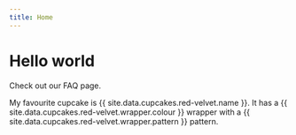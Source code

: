 ```yaml
---
title: Home
---
```


# Hello world 

Check out our FAQ page.

My favourite cupcake is {{ site.data.cupcakes.red-velvet.name }}. It has a {{  site.data.cupcakes.red-velvet.wrapper.colour }} wrapper with a {{   site.data.cupcakes.red-velvet.wrapper.pattern }} pattern. 

